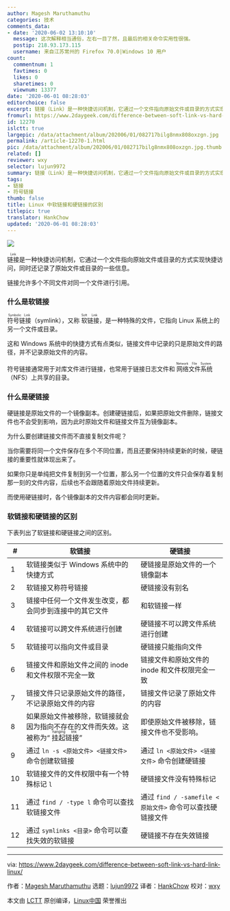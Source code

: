 ```yaml
---
author: Magesh Maruthamuthu
categories: 技术
comments_data:
- date: '2020-06-02 13:10:10'
  message: 这次解释相当通俗，左右一目了然，且最后的相关命令实用性很强。
  postip: 218.93.173.115
  username: 来自江苏常州的 Firefox 70.0|Windows 10 用户
count:
  commentnum: 1
  favtimes: 0
  likes: 0
  sharetimes: 0
  viewnum: 13377
date: '2020-06-01 08:28:03'
editorchoice: false
excerpt: 链接（Link）是一种快捷访问机制，它通过一个文件指向原始文件或目录的方式实现快捷访问，同时还记录了原始文件或目录的一些信息。
fromurl: https://www.2daygeek.com/difference-between-soft-link-vs-hard-link-linux/
id: 12270
islctt: true
largepic: /data/attachment/album/202006/01/082717bilg8nmx808oxzgn.jpg
permalink: /article-12270-1.html
pic: /data/attachment/album/202006/01/082717bilg8nmx808oxzgn.jpg.thumb.jpg
related: []
reviewer: wxy
selector: lujun9972
summary: 链接（Link）是一种快捷访问机制，它通过一个文件指向原始文件或目录的方式实现快捷访问，同时还记录了原始文件或目录的一些信息。
tags:
- 链接
- 符号链接
thumb: false
title: Linux 中软链接和硬链接的区别
titlepic: true
translator: HankChow
updated: '2020-06-01 08:28:03'
---
```


![](/data/attachment/album/202006/01/082717bilg8nmx808oxzgn.jpg)


<ruby> 链接 <rt>  Link </rt></ruby>是一种快捷访问机制，它通过一个文件指向原始文件或目录的方式实现快捷访问，同时还记录了原始文件或目录的一些信息。


链接允许多个不同文件对同一个文件进行引用。


### 什么是软链接


<ruby> 符号链接 <rt>  Symbolic Link </rt></ruby>（symlink），又称<ruby> 软链接 <rt>  Soft Link </rt></ruby>，是一种特殊的文件，它指向 Linux 系统上的另一个文件或目录。


这和 Windows 系统中的快捷方式有点类似，链接文件中记录的只是原始文件的路径，并不记录原始文件的内容。


符号链接通常用于对库文件进行链接，也常用于链接日志文件和<ruby> 网络文件系统 <rt>  Network File System </rt></ruby>（NFS）上共享的目录。


### 什么是硬链接


硬链接是原始文件的一个镜像副本。创建硬链接后，如果把原始文件删除，链接文件也不会受到影响，因为此时原始文件和链接文件互为镜像副本。


为什么要创建链接文件而不直接复制文件呢？


当你需要将同一个文件保存在多个不同位置，而且还要保持持续更新的时候，硬链接的重要性就体现出来了。


如果你只是单纯把文件复制到另一个位置，那么另一个位置的文件只会保存着复制那一刻的文件内容，后续也不会跟随着原始文件持续更新。


而使用硬链接时，各个镜像副本的文件内容都会同时更新。


### 软链接和硬链接的区别


下表列出了软链接和硬链接之间的区别。




| # | 软链接 | 硬链接 |
| --- | --- | --- |
| 1 | 软链接类似于 Windows 系统中的快捷方式 | 硬链接是原始文件的一个镜像副本 |
| 2 | 软链接又称符号链接 | 硬链接没有别名 |
| 3 | 链接中任何一个文件发生改变，都会同步到连接中的其它文件 | 和软链接一样 |
| 4 | 软链接可以跨文件系统进行创建 | 硬链接不可以跨文件系统进行创建 |
| 5 | 软链接可以指向文件或目录 | 硬链接只能指向文件 |
| 6 | 链接文件和原始文件之间的 inode 和文件权限不完全一致 | 链接文件和原始文件的 inode 和文件权限完全一致 |
| 7 | 链接文件只记录原始文件的路径，不记录原始文件的内容 | 链接文件记录了原始文件的内容 |
| 8 | 如果原始文件被移除，软链接就会因为指向不存在的文件而失效。这被称为“<ruby> 挂起链接 <rt>  hanging link </rt></ruby>” | 即使原始文件被移除，链接文件也不受影响。 |
| 9 | 通过 `ln -s <原始文件> <链接文件>` 命令创建软链接 | 通过 `ln <原始文件> <链接文件>` 命令创建硬链接 |
| 10 | 软链接文件的文件权限中有一个特殊标记 `l` | 硬链接文件没有特殊标记 |
| 11 | 通过 `find / -type l` 命令可以查找软链接文件 | 通过 `find / -samefile <原始文件>` 命令可以查找硬链接文件 |
| 12 | 通过 `symlinks <目录>` 命令可以查找失效的软链接 | 硬链接不存在失效链接 |




---


via: <https://www.2daygeek.com/difference-between-soft-link-vs-hard-link-linux/>


作者：[Magesh Maruthamuthu](https://www.2daygeek.com/author/magesh/) 选题：[lujun9972](https://github.com/lujun9972) 译者：[HankChow](https://github.com/HankChow) 校对：[wxy](https://github.com/wxy)


本文由 [LCTT](https://github.com/LCTT/TranslateProject) 原创编译，[Linux中国](https://linux.cn/) 荣誉推出
